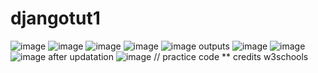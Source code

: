 # djangotut1
![image](https://user-images.githubusercontent.com/57698733/177251248-b77c5a0f-c495-401f-a999-63e7ad3533f0.png)
![image](https://user-images.githubusercontent.com/57698733/177253520-271395e5-2862-4897-adc7-a47c2a357315.png)
![image](https://user-images.githubusercontent.com/57698733/177262207-686c576e-3f38-47e9-a940-8d47b06fc2b3.png)
![image](https://user-images.githubusercontent.com/57698733/177262298-5ead5139-2572-4dbe-af87-9be76789353d.png)
![image](https://user-images.githubusercontent.com/57698733/177262400-2261c333-ac72-4964-a9e5-603466ba4d5c.png)
outputs
![image](https://user-images.githubusercontent.com/57698733/177480831-2999a496-c7e2-440d-b482-ad5ffaca2308.png)
![image](https://user-images.githubusercontent.com/57698733/177480905-7cdda5ce-77f9-41b5-8dd3-89fa3039136d.png)
![image](https://user-images.githubusercontent.com/57698733/177480972-a59f13b7-2206-4ea3-8768-4419b22abe0c.png)
after updatation
![image](https://user-images.githubusercontent.com/57698733/177481131-aa01128e-1d7a-4391-bfb7-85a3b7084a67.png)
// practice code 
** credits w3schools
